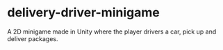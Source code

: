 # delivery-driver-minigame
A 2D minigame made in Unity where the player drivers a car, pick up and deliver packages.
